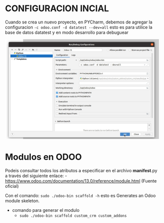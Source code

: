 # CONFIGURACION INCIAL

Cuando se crea un nuevo proyecto, en PYCharm, debemos de agregar la configuracion 
`-c odoo.conf -d datatest --dev=all` esto es para utilice la base de datos datatest y en modo desarrollo para debuguear


![Interpreter](img\odooEvnv.png)

# Modulos en ODOO

Podeis consultar todos los atributos a especificar en el archivo __manifest__.py a través del siguiente enlace:
	- https://www.odoo.com/documentation/13.0/reference/module.html (Fuente oficial)

Con el comando: `sudo ./odoo-bin scaffold -h` esto es Generates an Odoo module skeleton.

- comando para generar el modulo
	- `sudo ./odoo-bin scaffold custom_crm custom_addons`


